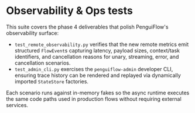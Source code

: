 # Observability & Ops tests

This suite covers the phase 4 deliverables that polish PenguiFlow's
observability surface:

* `test_remote_observability.py` verifies that the new remote metrics emit
  structured `FlowEvent`s capturing latency, payload sizes, context/task
  identifiers, and cancellation reasons for unary, streaming, error, and
  cancellation scenarios.
* `test_admin_cli.py` exercises the `penguiflow-admin` developer CLI, ensuring
  trace history can be rendered and replayed via dynamically imported
  `StateStore` factories.

Each scenario runs against in-memory fakes so the async runtime executes the
same code paths used in production flows without requiring external services.
